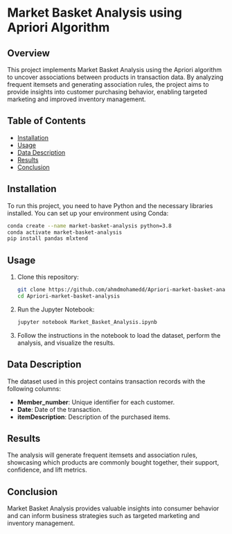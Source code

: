 # Market Basket Analysis using Apriori Algorithm

## Overview
This project implements Market Basket Analysis using the Apriori algorithm to uncover associations between products in transaction data. By analyzing frequent itemsets and generating association rules, the project aims to provide insights into customer purchasing behavior, enabling targeted marketing and improved inventory management.

## Table of Contents
- [Installation](#installation)
- [Usage](#usage)
- [Data Description](#data-description)
- [Results](#results)
- [Conclusion](#conclusion)

## Installation
To run this project, you need to have Python and the necessary libraries installed. You can set up your environment using Conda:

```bash
conda create --name market-basket-analysis python=3.8
conda activate market-basket-analysis
pip install pandas mlxtend
```

## Usage
1. Clone this repository:
   ```bash
   git clone https://github.com/ahmdmohamedd/Apriori-market-basket-analysis.git
   cd Apriori-market-basket-analysis
   ```

2. Run the Jupyter Notebook:
   ```bash
   jupyter notebook Market_Basket_Analysis.ipynb
   ```

3. Follow the instructions in the notebook to load the dataset, perform the analysis, and visualize the results.

## Data Description
The dataset used in this project contains transaction records with the following columns:
- **Member_number**: Unique identifier for each customer.
- **Date**: Date of the transaction.
- **itemDescription**: Description of the purchased items.

## Results
The analysis will generate frequent itemsets and association rules, showcasing which products are commonly bought together, their support, confidence, and lift metrics.

## Conclusion
Market Basket Analysis provides valuable insights into consumer behavior and can inform business strategies such as targeted marketing and inventory management.
